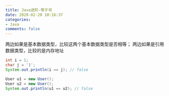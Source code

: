 ```yaml
---
title: Java进阶-等于号
date: 2020-02-20 10:16:37
categories:
- Java
comments: false
---
```




两边如果是基本数据类型，比较这两个基本数据类型是否相等；
两边如果是引用数据类型，比较的是内存地址

<!-- more -->

```java
int i = 1;
char j = '1';
System.out.println(i == j); // false

User u1 = new User();
User u2 = new User();
System.out.println(u1 == u2); // false
```

